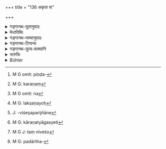 +++
title = "136 अकृता वा"

+++

<details><summary>गङ्गानथ-मूलानुवादः</summary>

Either appointed on not appointed, if a daughter bears a son to a husband of equal status, through that son does the maternal grandfather become endowed with a ‘son’s son’; he shall offer the funeral cake and inherit his property.—(136)
</details>

<details><summary>मेधातिथिः</summary>

अधस्तनोपरितनवाक्यपर्यालोचनया पुत्रिकापुत्रविषय एवायम् अतिशयोक्त्या प्रतीयते । **अकृताया** अपि दुहितुः पुत्रो मातामहधनभाग् इत्य् उक्तम्, किं पुनः **कृताया,** इत्य् एवम् अन्यशेषत्वात् पुत्रिकाया विधिष्व् आनर्थक्यप्रसङ्गान् न दौहित्रस्य रिक्थप्राप्त्यर्थः । 

- <u>ननु</u> च स्मृत्यन्तरे दौहित्रमात्रस्य पिण्डदानाधिकारः[^३८५] श्रूयते- "मातामहानाम् अप्य् एवम्" (य्ध् १.२२६) इति । इहापि प्रकरणं[^३८६] हित्वा श्रुतिवाक्यसामर्थ्येन दौहित्रमात्रविषयतैव प्रतिपत्तुं न्याय्या- **दद्यात् पिण्डं हरेद् धनम्** इति । तथापरम् उक्तम्- "दौहित्रो ह्य् अखिलं रिक्थम्" (म्ध् ९.१३२) इत्यादि । 


[^३८६]:
     M G: karaṇaṃ


[^३८५]:
     M G omit: piṇḍa-

- <u>अत्रोच्यते</u> । यद् उक्तं "मातामहानाम्" (य्ध् १.२२६) इति, तद् बहुवचनं किं व्यक्त्यपेक्ष्यम् उत लक्षणया प्रमातामाहाद्यभिप्रायेण । व्यक्तिपक्ष एकस्यैव मातामहस्य पिण्डदानं प्राप्नोति श्राद्धादिवत् । तच् च सपिण्डीकरणे कृते विरुद्धम् । एवं ह्य् आहुः "अत ऊर्ध्वं त्रिभ्यो दद्यात्" इति । अथापि पितुर् अन्यस्य सपिण्डीकरणम् एव न करिष्यत इत्य् उच्यते । तद् अपि न[^३८७] निषेधाभावात् । लक्षणायाः[^३८८] संनिकर्षो विशेषाभावाल् लक्षणविशेषापरिज्ञाने[^३८९] ऽनवगत्वम् एव स्मृत्यादिबलेन च प्रकरणत्यागस्येति[^३९०] विरोधप्रसङ्गस् तद्विशेषो[^३९१] हि पदार्थः[^३९२] प्रकरणाद् उत्कृष्यते, द्वादशोपसदो ऽहीनस्येतिवत् (च्ड़्। प्म्स् ३.३.१५–१६) । **अकृता वा** इत्य् अस्य चान्यपरत्वम् उक्तम् । तस्मात् पौत्रिकेयविषयम् एतत् ॥ ९.१३६ ॥


[^३९२]:
     M G: padārtha-


[^३९१]:
     M G J: taṃ niveśo


[^३९०]:
     M G: kāraṇatyāgasyeti


[^३८९]:
     J: -viśeṣaparijñāne


[^३८८]:
     M G: lakṣaṇayoḥ


[^३८७]:
     M G omit: na
</details>

<details><summary>गङ्गानथ-भाष्यानुवादः</summary>

By duly considering what has gone before and what follows next, it is clear that the present verse also refers to the Appointed Daughter.

It has been said that the son of the *unappointed* daughter also is entitled to the property of his maternal grandfather; how much more so is the son of the Appointed Daughter entitled to it?—This is the idea meant to be expressed. The verse cannot he taken as laying down the title of the grandson to the property of the maternal grandfather; for if such a general principle were recognised, then there would be no need for the institution of the ‘appointed daughter’ at all.

“But in another Smṛti text it is found to be laid down that it is incumbent upon every daughter’s son to offer the cake to his maternal grandfather:—‘so also on behalf of the mother’s fathers’ (*Yājañvalkya*, 1.228). And in the present verse also, if we ignore the fact of its occurring in a context dealing with the ‘appointed daughter,’ and bear in mind the words of the text itself, it appeal’s only reasonable to take, as pertaining to every daughter’s son, the injunction regarding ‘the offering of cakes and the inheriting of property. In another text also, it has been declared that ‘the *daughter’s son* shall take the entire property etc., etc.’ (*Manu*, 9.132).”

Our answer to the above is as follows:—In the text quoted from Yājñavalkya, we find the term ‘mother’s *fathers*’

in the plural; now does this refer directly to the individual ‘father,’ or indirectly to the ‘mother’s *grandfather*’ and other ancestors? In the former case, it would mean that the offering is to be made to the
*maternal grandfather* only, just like the ordinary ‘*Śrāddha*’ and
other offerings; and this would be wrong, after the ‘*Sapiṇḍīkaraṇa*’ has been done (which has unified the mother’s father with her grandfather and great-grandfather); since it has been declared that ‘after the Sapiṇḍīkaraṇa one shall offer cakes to all the three.’ If it be held that the *Sapiṇḍīkaraṇa* rite itself may not be performed. But this also could not be; as the performance of it is nowhere forbidden. As for ‘indirect’ indication, it can be justified only under very special circumstances; and then too it must be in consonance with the direct declaration of *Śruti texts*. And it is only in very special circumstances that a text ean be entirely separated from the context in which it occurs; as is found to be the case in regard to the ‘Twelve Upasads.’ (*Mīmāṃsā* Sūtra. 3.3.15-16).

As for the epithet ‘*not appointed*,’ it has been already explained that it means something quite different.

For all these reasons, the verse must be taken as referring to *the son of the Appointed Daughter* only.—(136)
</details>

<details><summary>गङ्गानथ-टिप्पन्यः</summary>

‘(*a*) *Akṛtā vā* (*b*) *kṛtā*.’—(*a*) ‘Daughter *not appointed*
explicitly, and (*b*) one appointed explicitly’ (Kullūka);—(*b*)
‘unappointed, *i.e*., any ordinary daughter’ (Govindarāja and Nārāyaṇa
Nandana);—the ‘unappointed daughter’ is added only hyperbolically, the
meaning being that ‘when even the unappointed daughter is entitled to
inherit, the appointed one is all the more entitled’ (Medhātithi).

This verse is quoted in *Mitākṣarā* (2.136), to the effect that in the
absence of the son and the daughter, the property goes to the daughter’s
son. The *Bālambhaṭṭī* adds that Vijñāneśvara had taken the verse as
applying *to all* daughters, but Medhātīthi has come to the conclusion
that the rule is meant for the ‘Appointed Daughter’ only.

It is quoted in *Aparārka* (p. 435), to the effect that the ‘daughter’s
son’ who inherits his grand-father’s property must offer *Śrāddhas* to
him;—in *Nṛsiṃhaprasāda* (Vyavahāra 40b);—in *Vīramitrodaya* (Vyavahāra,
p. 190a and 205b), which explains that the Appointed Daughter being a
‘son’, her son, even though the ‘son of a daughter’ (*dauhitra*) is
virtually the ‘son’s son’ (*pautra*); and hence just as the son’s son
inherits the property op the failure of the son, so does the daughter’s
son also, on the failure of the daughter;—and by Jîmūtavāhana
(*Dāyabhāga*. p. 224).
</details>

<details><summary>गङ्गानथ-तुल्य-वाक्यानि</summary>

*Gautama* (28.9).—‘Some people declare that a daughter becomes an
Appointed Daughter merely by the intention of her father.’

*Yama* (Aparārka, p. 435).—‘The son of the Appointed Daughter should
always offer the Shraddha to his mother’s father.’

*Kātyāyana* (Do.)—‘If one has no son, his Śrāddha should he performed by
his daughter’s son.’

*Skanda* (Do.)—‘If one inherits the property of the father and other
ancestors of his mother, he must perform their Śrāddha in due form.’

*Bṛhaspati* (25.37).—‘Both a son’s son and the son of an Appointed
Daughter lead a man to heaven; both are pronounced to be equal as
regards their right of inheritance and the duty of offering balls of
meal.’

*Smṛti* (Vivādaratnākara, p. 586).—‘The son’s sou and the son of the
Appointed Daughter both lead one to supreme Bliss; and both are
considered equal in the matter of offering the Ball of meal and water,
and also in regard to inheritance.’
</details>

<details><summary>भारुचिः</summary>

धनग्रहणस्य पिण्ड]दाननिमित्तत्वात् नियमतो धनहरणं पिण्डदानं च । अकृतायां तु पुत्रिकायां दौहित्रस्येच्छासंनियोगशिष्यं पिण्डदानं धनहरणं च स्यात् । यद्य् अभ्युप[गम्यते विक]ल्पो नियमो वा भवत् । ततः पुत्रिकाविधिनार्थः स्यात् । तस्मात् कृतायां नियमः, अन्यत्र तु विकल्प इत्य् उक्तम् । यद् आह । ९.१३६ ॥
</details>

<details><summary>Bühler</summary>

136	Through that son whom (a daughter), either not appointed or appointed, may bear to (a husband) of equal (caste), his maternal grandfather (has) a son's son; he shall present the funeral cake and take the estate.
</details>
